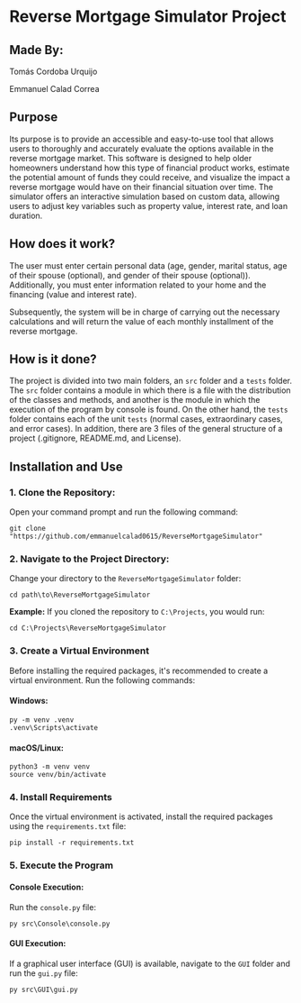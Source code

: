 # Reverse Mortgage Simulator Project

## Made By:

Tomás Cordoba Urquijo

Emmanuel Calad Correa

## Purpose

Its purpose is to provide an accessible and easy-to-use tool that allows users to thoroughly and accurately evaluate the options available in the reverse mortgage market. This software is designed to help older homeowners understand how this type of financial product works, estimate the potential amount of funds they could receive, and visualize the impact a reverse mortgage would have on their financial situation over time. The simulator offers an interactive simulation based on custom data, allowing users to adjust key variables such as property value, interest rate, and loan duration.

## How does it work?

The user must enter certain personal data (age, gender, marital status, age of their spouse (optional), and gender of their spouse (optional)). Additionally, you must enter information related to your home and the financing (value and interest rate).

Subsequently, the system will be in charge of carrying out the necessary calculations and will return the value of each monthly installment of the reverse mortgage.

## How is it done?

The project is divided into two main folders, an `src` folder and a `tests` folder. The `src` folder contains a module in which there is a file with the distribution of the classes and methods, and another is the module in which the execution of the program by console is found. On the other hand, the `tests` folder contains each of the unit `tests` (normal cases, extraordinary cases, and error cases). In addition, there are 3 files of the general structure of a project (.gitignore, README.md, and License).

## Installation and Use

### 1. Clone the Repository:
  
Open your command prompt and run the following command:

    git clone "https://github.com/emmanuelcalad0615/ReverseMortgageSimulator"
  
### 2. Navigate to the Project Directory:

Change your directory to the `ReverseMortgageSimulator` folder:

    cd path\to\ReverseMortgageSimulator

**Example:** If you cloned the repository to `C:\Projects`, you would run:

    cd C:\Projects\ReverseMortgageSimulator

### 3. Create a Virtual Environment

Before installing the required packages, it's recommended to create a virtual environment. Run the following commands:

#### Windows:

    py -m venv .venv
    .venv\Scripts\activate

#### macOS/Linux:

    python3 -m venv venv
    source venv/bin/activate

### 4. Install Requirements

Once the virtual environment is activated, install the required packages using the `requirements.txt` file:

    pip install -r requirements.txt

### 5. Execute the Program

#### Console Execution:

Run the `console.py` file:

    py src\Console\console.py

#### GUI Execution:

If a graphical user interface (GUI) is available, navigate to the `GUI` folder and run the `gui.py` file:

    py src\GUI\gui.py
